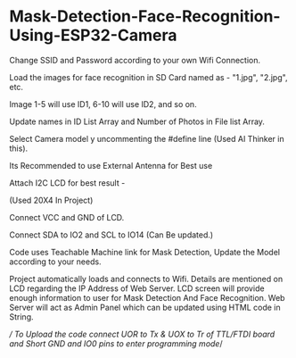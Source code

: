 # Mask-Detection-Face-Recognition-Using-ESP32-Camera

Change SSID and Password according to your own Wifi Connection.

Load the images for face recognition in SD Card named as - "1.jpg", "2.jpg", etc.

Image 1-5 will use ID1, 6-10 will use ID2, and so on.

Update names in ID List Array and Number of Photos in File list Array.

Select Camera model y uncommenting the #define line (Used AI Thinker in this).

Its Recommended to use External Antenna for Best use

Attach I2C LCD for best result -

  (Used 20X4 In Project)
  
  Connect VCC and GND of LCD.
  
  Connect SDA to IO2 and SCL to IO14 (Can Be updated.)
  
Code uses Teachable Machine link for Mask Detection, Update the Model according to your needs.


Project automatically loads and connects to Wifi.
Details are mentioned on LCD regarding the IP Address of Web Server.
LCD screen will provide enough information to user for Mask Detection And Face Recognition.
Web Server will act as Admin Panel which can be updated using HTML code in String.


*/ To Upload the code connect UOR to Tx & UOX to Tr of TTL/FTDI board and Short GND and IO0 pins to enter programming mode*/
